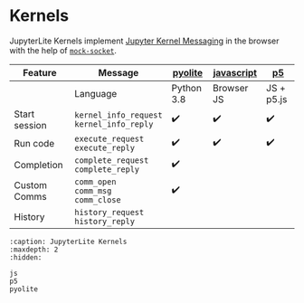 # Kernels

JupyterLite Kernels implement [Jupyter Kernel Messaging][jkm] in the browser with the
help of [`mock-socket`][mock-socket].

| Feature       | Message                                       | [pyolite](./pyolite.md) | [javascript](./js.md) | [p5](./p5.md) |
| ------------- | --------------------------------------------- | ----------------------- | --------------------- | ------------- |
|               | Language                                      | Python 3.8              | Browser JS            | JS + p5.js    |
| Start session | `kernel_info_request`<br/>`kernel_info_reply` | ✔️                      | ✔️                    | ✔️            |
| Run code      | `execute_request`<br/>`execute_reply`         | ✔️                      | ✔️                    | ✔️            |
| Completion    | `complete_request`<br/>`complete_reply`       | ✔️                      |                       |               |
| Custom Comms  | `comm_open`<br/>`comm_msg`<br/>`comm_close`   | ✔️                      |                       |               |
| History       | `history_request`<br/>`history_reply`         |                         |                       |               |

[jkm]: https://jupyter-client.readthedocs.io/en/stable/messaging.html
[mock-socket]: https://github.com/thoov/mock-socket

```{toctree}
:caption: JupyterLite Kernels
:maxdepth: 2
:hidden:

js
p5
pyolite
```
